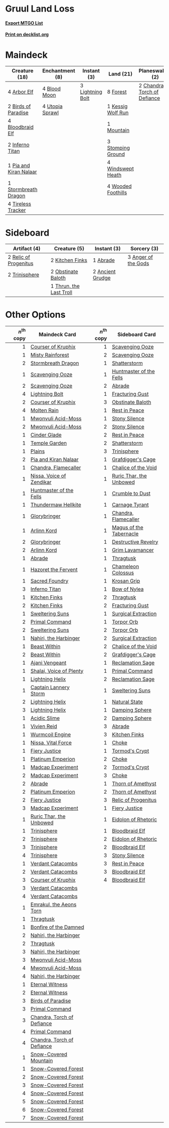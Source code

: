 # Gruul Land Loss

#### [Export MTGO List](../collection/Gruul%20Land%20Loss/Gruul%20Land%20Loss.txt)
#### [Print on decklist.org](http://decklist.org/?deckmain=4%09Arbor%20Elf%0A2%09Birds%20of%20Paradise%0A4%09Blood%20Moon%0A4%09Bloodbraid%20Elf%0A2%09Chandra,%20Torch%20of%20Defiance%0A8%09Forest%0A2%09Inferno%20Titan%0A1%09Kessig%20Wolf%20Run%0A3%09Lightning%20Bolt%0A3%09Molten%20Rain%0A1%09Mountain%0A1%09Pia%20and%20Kiran%20Nalaar%0A1%09Primal%20Command%0A3%09Stomping%20Ground%0A4%09Stone%20Rain%0A1%09Stormbreath%20Dragon%0A4%09Tireless%20Tracker%0A4%09Utopia%20Sprawl%0A4%09Windswept%20Heath%0A4%09Wooded%20Foothills&deckside=1%09Abrade%0A2%09Ancient%20Grudge%0A3%09Anger%20of%20the%20Gods%0A2%09Kitchen%20Finks%0A2%09Obstinate%20Baloth%0A2%09Relic%20of%20Progenitus%0A1%09Thrun,%20the%20Last%20Troll%0A2%09Trinisphere)
# Maindeck

|                                          Creature (18)                                          |                                     Enchantment (8)                                      |                                        Instant (3)                                        |                                          Land (21)                                          |                                           Planeswalker (2)                                            |                                        Sorcery (8)                                        |
|-------------------------------------------------------------------------------------------------|------------------------------------------------------------------------------------------|-------------------------------------------------------------------------------------------|---------------------------------------------------------------------------------------------|-------------------------------------------------------------------------------------------------------|-------------------------------------------------------------------------------------------|
|4 [Arbor Elf](http://gatherer.wizards.com/Pages/Card/Details.aspx?multiverseid=442149)           |4 [Blood Moon](http://gatherer.wizards.com/Pages/Card/Details.aspx?multiverseid=370419)   |3 [Lightning Bolt](http://gatherer.wizards.com/Pages/Card/Details.aspx?multiverseid=234704)|8 [Forest](http://gatherer.wizards.com/Pages/Card/Details.aspx?multiverseid=439605)          |2 [Chandra, Torch of Defiance](http://gatherer.wizards.com/Pages/Card/Details.aspx?multiverseid=417683)|3 [Molten Rain](http://gatherer.wizards.com/Pages/Card/Details.aspx?multiverseid=425928)   |
|2 [Birds of Paradise](http://gatherer.wizards.com/Pages/Card/Details.aspx?multiverseid=416933)   |4 [Utopia Sprawl](http://gatherer.wizards.com/Pages/Card/Details.aspx?multiverseid=442181)|                                                                                           |1 [Kessig Wolf Run](http://gatherer.wizards.com/Pages/Card/Details.aspx?multiverseid=373323) |                                                                                                       |1 [Primal Command](http://gatherer.wizards.com/Pages/Card/Details.aspx?multiverseid=425957)|
|4 [Bloodbraid Elf](http://gatherer.wizards.com/Pages/Card/Details.aspx?multiverseid=423509)      |                                                                                          |                                                                                           |1 [Mountain](http://gatherer.wizards.com/Pages/Card/Details.aspx?multiverseid=439604)        |                                                                                                       |4 [Stone Rain](http://gatherer.wizards.com/Pages/Card/Details.aspx?multiverseid=10606)     |
|2 [Inferno Titan](http://gatherer.wizards.com/Pages/Card/Details.aspx?multiverseid=446845)       |                                                                                          |                                                                                           |3 [Stomping Ground](http://gatherer.wizards.com/Pages/Card/Details.aspx?multiverseid=405110) |                                                                                                       |                                                                                           |
|1 [Pia and Kiran Nalaar](http://gatherer.wizards.com/Pages/Card/Details.aspx?multiverseid=442783)|                                                                                          |                                                                                           |4 [Windswept Heath](http://gatherer.wizards.com/Pages/Card/Details.aspx?multiverseid=405115) |                                                                                                       |                                                                                           |
|1 [Stormbreath Dragon](http://gatherer.wizards.com/Pages/Card/Details.aspx?multiverseid=373679)  |                                                                                          |                                                                                           |4 [Wooded Foothills](http://gatherer.wizards.com/Pages/Card/Details.aspx?multiverseid=405116)|                                                                                                       |                                                                                           |
|4 [Tireless Tracker](http://gatherer.wizards.com/Pages/Card/Details.aspx?multiverseid=409997)    |                                                                                          |                                                                                           |                                                                                             |                                                                                                       |                                                                                           |


# Sideboard

|                                          Artifact (4)                                          |                                           Creature (5)                                           |                                        Instant (3)                                        |                                         Sorcery (3)                                          |
|------------------------------------------------------------------------------------------------|--------------------------------------------------------------------------------------------------|-------------------------------------------------------------------------------------------|----------------------------------------------------------------------------------------------|
|2 [Relic of Progenitus](http://gatherer.wizards.com/Pages/Card/Details.aspx?multiverseid=205326)|2 [Kitchen Finks](http://gatherer.wizards.com/Pages/Card/Details.aspx?multiverseid=370458)        |1 [Abrade](http://gatherer.wizards.com/Pages/Card/Details.aspx?multiverseid=430772)        |3 [Anger of the Gods](http://gatherer.wizards.com/Pages/Card/Details.aspx?multiverseid=438682)|
|2 [Trinisphere](http://gatherer.wizards.com/Pages/Card/Details.aspx?multiverseid=425823)        |2 [Obstinate Baloth](http://gatherer.wizards.com/Pages/Card/Details.aspx?multiverseid=438745)     |2 [Ancient Grudge](http://gatherer.wizards.com/Pages/Card/Details.aspx?multiverseid=425913)|                                                                                              |
|                                                                                                |1 [Thrun, the Last Troll](http://gatherer.wizards.com/Pages/Card/Details.aspx?multiverseid=214050)|                                                                                           |                                                                                              |


# Other Options

|*n*<sup>th</sup> copy|                                            Maindeck Card                                            |*n*<sup>th</sup> copy|                                          Sideboard Card                                          |
|--------------------:|-----------------------------------------------------------------------------------------------------|--------------------:|--------------------------------------------------------------------------------------------------|
|                    1|[Courser of Kruphix](http://gatherer.wizards.com/Pages/Card/Details.aspx?multiverseid=442153)        |                    1|[Scavenging Ooze](http://gatherer.wizards.com/Pages/Card/Details.aspx?multiverseid=425959)        |
|                    1|[Misty Rainforest](http://gatherer.wizards.com/Pages/Card/Details.aspx?multiverseid=426065)          |                    2|[Scavenging Ooze](http://gatherer.wizards.com/Pages/Card/Details.aspx?multiverseid=425959)        |
|                    2|[Stormbreath Dragon](http://gatherer.wizards.com/Pages/Card/Details.aspx?multiverseid=373679)        |                    1|[Shatterstorm](http://gatherer.wizards.com/Pages/Card/Details.aspx?multiverseid=430683)           |
|                    1|[Scavenging Ooze](http://gatherer.wizards.com/Pages/Card/Details.aspx?multiverseid=425959)           |                    1|[Huntmaster of the Fells](http://gatherer.wizards.com/Pages/Card/Details.aspx?multiverseid=439333)|
|                    2|[Scavenging Ooze](http://gatherer.wizards.com/Pages/Card/Details.aspx?multiverseid=425959)           |                    2|[Abrade](http://gatherer.wizards.com/Pages/Card/Details.aspx?multiverseid=430772)                 |
|                    4|[Lightning Bolt](http://gatherer.wizards.com/Pages/Card/Details.aspx?multiverseid=234704)            |                    1|[Fracturing Gust](http://gatherer.wizards.com/Pages/Card/Details.aspx?multiverseid=386290)        |
|                    2|[Courser of Kruphix](http://gatherer.wizards.com/Pages/Card/Details.aspx?multiverseid=442153)        |                    3|[Obstinate Baloth](http://gatherer.wizards.com/Pages/Card/Details.aspx?multiverseid=438745)       |
|                    4|[Molten Rain](http://gatherer.wizards.com/Pages/Card/Details.aspx?multiverseid=425928)               |                    1|[Rest in Peace](http://gatherer.wizards.com/Pages/Card/Details.aspx?multiverseid=442021)          |
|                    1|[Mwonvuli Acid-Moss](http://gatherer.wizards.com/Pages/Card/Details.aspx?multiverseid=118888)        |                    1|[Stony Silence](http://gatherer.wizards.com/Pages/Card/Details.aspx?multiverseid=425850)          |
|                    2|[Mwonvuli Acid-Moss](http://gatherer.wizards.com/Pages/Card/Details.aspx?multiverseid=118888)        |                    2|[Stony Silence](http://gatherer.wizards.com/Pages/Card/Details.aspx?multiverseid=425850)          |
|                    1|[Cinder Glade](http://gatherer.wizards.com/Pages/Card/Details.aspx?multiverseid=405097)              |                    2|[Rest in Peace](http://gatherer.wizards.com/Pages/Card/Details.aspx?multiverseid=442021)          |
|                    1|[Temple Garden](http://gatherer.wizards.com/Pages/Card/Details.aspx?multiverseid=405112)             |                    2|[Shatterstorm](http://gatherer.wizards.com/Pages/Card/Details.aspx?multiverseid=430683)           |
|                    1|[Plains](http://gatherer.wizards.com/Pages/Card/Details.aspx?multiverseid=439601)                    |                    3|[Trinisphere](http://gatherer.wizards.com/Pages/Card/Details.aspx?multiverseid=425823)            |
|                    2|[Pia and Kiran Nalaar](http://gatherer.wizards.com/Pages/Card/Details.aspx?multiverseid=442783)      |                    1|[Grafdigger's Cage](http://gatherer.wizards.com/Pages/Card/Details.aspx?multiverseid=426046)      |
|                    1|[Chandra, Flamecaller](http://gatherer.wizards.com/Pages/Card/Details.aspx?multiverseid=407614)      |                    1|[Chalice of the Void](http://gatherer.wizards.com/Pages/Card/Details.aspx?multiverseid=370411)    |
|                    1|[Nissa, Voice of Zendikar](http://gatherer.wizards.com/Pages/Card/Details.aspx?multiverseid=417424)  |                    1|[Ruric Thar, the Unbowed](http://gatherer.wizards.com/Pages/Card/Details.aspx?multiverseid=442205)|
|                    1|[Huntmaster of the Fells](http://gatherer.wizards.com/Pages/Card/Details.aspx?multiverseid=439333)   |                    1|[Crumble to Dust](http://gatherer.wizards.com/Pages/Card/Details.aspx?multiverseid=401850)        |
|                    1|[Thundermaw Hellkite](http://gatherer.wizards.com/Pages/Card/Details.aspx?multiverseid=438715)       |                    1|[Carnage Tyrant](http://gatherer.wizards.com/Pages/Card/Details.aspx?multiverseid=435334)         |
|                    1|[Glorybringer](http://gatherer.wizards.com/Pages/Card/Details.aspx?multiverseid=426836)              |                    1|[Chandra, Flamecaller](http://gatherer.wizards.com/Pages/Card/Details.aspx?multiverseid=407614)   |
|                    1|[Arlinn Kord](http://gatherer.wizards.com/Pages/Card/Details.aspx?multiverseid=439318)               |                    1|[Magus of the Tabernacle](http://gatherer.wizards.com/Pages/Card/Details.aspx?multiverseid=130719)|
|                    2|[Glorybringer](http://gatherer.wizards.com/Pages/Card/Details.aspx?multiverseid=426836)              |                    1|[Destructive Revelry](http://gatherer.wizards.com/Pages/Card/Details.aspx?multiverseid=373351)    |
|                    2|[Arlinn Kord](http://gatherer.wizards.com/Pages/Card/Details.aspx?multiverseid=439318)               |                    1|[Grim Lavamancer](http://gatherer.wizards.com/Pages/Card/Details.aspx?multiverseid=234706)        |
|                    1|[Abrade](http://gatherer.wizards.com/Pages/Card/Details.aspx?multiverseid=430772)                    |                    1|[Thragtusk](http://gatherer.wizards.com/Pages/Card/Details.aspx?multiverseid=425968)              |
|                    1|[Hazoret the Fervent](http://gatherer.wizards.com/Pages/Card/Details.aspx?multiverseid=429886)       |                    1|[Chameleon Colossus](http://gatherer.wizards.com/Pages/Card/Details.aspx?multiverseid=373321)     |
|                    1|[Sacred Foundry](http://gatherer.wizards.com/Pages/Card/Details.aspx?multiverseid=405106)            |                    1|[Krosan Grip](http://gatherer.wizards.com/Pages/Card/Details.aspx?multiverseid=370557)            |
|                    3|[Inferno Titan](http://gatherer.wizards.com/Pages/Card/Details.aspx?multiverseid=446845)             |                    1|[Bow of Nylea](http://gatherer.wizards.com/Pages/Card/Details.aspx?multiverseid=373603)           |
|                    1|[Kitchen Finks](http://gatherer.wizards.com/Pages/Card/Details.aspx?multiverseid=370458)             |                    2|[Thragtusk](http://gatherer.wizards.com/Pages/Card/Details.aspx?multiverseid=425968)              |
|                    2|[Kitchen Finks](http://gatherer.wizards.com/Pages/Card/Details.aspx?multiverseid=370458)             |                    2|[Fracturing Gust](http://gatherer.wizards.com/Pages/Card/Details.aspx?multiverseid=386290)        |
|                    1|[Sweltering Suns](http://gatherer.wizards.com/Pages/Card/Details.aspx?multiverseid=426851)           |                    1|[Surgical Extraction](http://gatherer.wizards.com/Pages/Card/Details.aspx?multiverseid=397706)    |
|                    2|[Primal Command](http://gatherer.wizards.com/Pages/Card/Details.aspx?multiverseid=425957)            |                    1|[Torpor Orb](http://gatherer.wizards.com/Pages/Card/Details.aspx?multiverseid=233069)             |
|                    2|[Sweltering Suns](http://gatherer.wizards.com/Pages/Card/Details.aspx?multiverseid=426851)           |                    2|[Torpor Orb](http://gatherer.wizards.com/Pages/Card/Details.aspx?multiverseid=233069)             |
|                    1|[Nahiri, the Harbinger](http://gatherer.wizards.com/Pages/Card/Details.aspx?multiverseid=410012)     |                    2|[Surgical Extraction](http://gatherer.wizards.com/Pages/Card/Details.aspx?multiverseid=397706)    |
|                    1|[Beast Within](http://gatherer.wizards.com/Pages/Card/Details.aspx?multiverseid=423482)              |                    2|[Chalice of the Void](http://gatherer.wizards.com/Pages/Card/Details.aspx?multiverseid=370411)    |
|                    2|[Beast Within](http://gatherer.wizards.com/Pages/Card/Details.aspx?multiverseid=423482)              |                    2|[Grafdigger's Cage](http://gatherer.wizards.com/Pages/Card/Details.aspx?multiverseid=426046)      |
|                    1|[Ajani Vengeant](http://gatherer.wizards.com/Pages/Card/Details.aspx?multiverseid=266299)            |                    1|[Reclamation Sage](http://gatherer.wizards.com/Pages/Card/Details.aspx?multiverseid=430359)       |
|                    1|[Shalai, Voice of Plenty](http://gatherer.wizards.com/Pages/Card/Details.aspx?multiverseid=442923)   |                    1|[Primal Command](http://gatherer.wizards.com/Pages/Card/Details.aspx?multiverseid=425957)         |
|                    1|[Lightning Helix](http://gatherer.wizards.com/Pages/Card/Details.aspx?multiverseid=205361)           |                    2|[Reclamation Sage](http://gatherer.wizards.com/Pages/Card/Details.aspx?multiverseid=430359)       |
|                    1|[Captain Lannery Storm](http://gatherer.wizards.com/Pages/Card/Details.aspx?multiverseid=435290)     |                    1|[Sweltering Suns](http://gatherer.wizards.com/Pages/Card/Details.aspx?multiverseid=426851)        |
|                    2|[Lightning Helix](http://gatherer.wizards.com/Pages/Card/Details.aspx?multiverseid=205361)           |                    1|[Natural State](http://gatherer.wizards.com/Pages/Card/Details.aspx?multiverseid=407646)          |
|                    3|[Lightning Helix](http://gatherer.wizards.com/Pages/Card/Details.aspx?multiverseid=205361)           |                    1|[Damping Sphere](http://gatherer.wizards.com/Pages/Card/Details.aspx?multiverseid=443101)         |
|                    1|[Acidic Slime](http://gatherer.wizards.com/Pages/Card/Details.aspx?multiverseid=380236)              |                    2|[Damping Sphere](http://gatherer.wizards.com/Pages/Card/Details.aspx?multiverseid=443101)         |
|                    1|[Vivien Reid](http://gatherer.wizards.com/Pages/Card/Details.aspx?multiverseid=447344)               |                    3|[Abrade](http://gatherer.wizards.com/Pages/Card/Details.aspx?multiverseid=430772)                 |
|                    1|[Wurmcoil Engine](http://gatherer.wizards.com/Pages/Card/Details.aspx?multiverseid=425825)           |                    3|[Kitchen Finks](http://gatherer.wizards.com/Pages/Card/Details.aspx?multiverseid=370458)          |
|                    1|[Nissa, Vital Force](http://gatherer.wizards.com/Pages/Card/Details.aspx?multiverseid=417736)        |                    1|[Choke](http://gatherer.wizards.com/Pages/Card/Details.aspx?multiverseid=430685)                  |
|                    1|[Fiery Justice](http://gatherer.wizards.com/Pages/Card/Details.aspx?multiverseid=425989)             |                    1|[Tormod's Crypt](http://gatherer.wizards.com/Pages/Card/Details.aspx?multiverseid=389723)         |
|                    1|[Platinum Emperion](http://gatherer.wizards.com/Pages/Card/Details.aspx?multiverseid=215092)         |                    2|[Choke](http://gatherer.wizards.com/Pages/Card/Details.aspx?multiverseid=430685)                  |
|                    1|[Madcap Experiment](http://gatherer.wizards.com/Pages/Card/Details.aspx?multiverseid=417695)         |                    2|[Tormod's Crypt](http://gatherer.wizards.com/Pages/Card/Details.aspx?multiverseid=389723)         |
|                    2|[Madcap Experiment](http://gatherer.wizards.com/Pages/Card/Details.aspx?multiverseid=417695)         |                    3|[Choke](http://gatherer.wizards.com/Pages/Card/Details.aspx?multiverseid=430685)                  |
|                    2|[Abrade](http://gatherer.wizards.com/Pages/Card/Details.aspx?multiverseid=430772)                    |                    1|[Thorn of Amethyst](http://gatherer.wizards.com/Pages/Card/Details.aspx?multiverseid=140166)      |
|                    2|[Platinum Emperion](http://gatherer.wizards.com/Pages/Card/Details.aspx?multiverseid=215092)         |                    2|[Thorn of Amethyst](http://gatherer.wizards.com/Pages/Card/Details.aspx?multiverseid=140166)      |
|                    2|[Fiery Justice](http://gatherer.wizards.com/Pages/Card/Details.aspx?multiverseid=425989)             |                    3|[Relic of Progenitus](http://gatherer.wizards.com/Pages/Card/Details.aspx?multiverseid=205326)    |
|                    3|[Madcap Experiment](http://gatherer.wizards.com/Pages/Card/Details.aspx?multiverseid=417695)         |                    1|[Fiery Justice](http://gatherer.wizards.com/Pages/Card/Details.aspx?multiverseid=425989)          |
|                    1|[Ruric Thar, the Unbowed](http://gatherer.wizards.com/Pages/Card/Details.aspx?multiverseid=442205)   |                    1|[Eidolon of Rhetoric](http://gatherer.wizards.com/Pages/Card/Details.aspx?multiverseid=380409)    |
|                    1|[Trinisphere](http://gatherer.wizards.com/Pages/Card/Details.aspx?multiverseid=425823)               |                    1|[Bloodbraid Elf](http://gatherer.wizards.com/Pages/Card/Details.aspx?multiverseid=423509)         |
|                    2|[Trinisphere](http://gatherer.wizards.com/Pages/Card/Details.aspx?multiverseid=425823)               |                    2|[Eidolon of Rhetoric](http://gatherer.wizards.com/Pages/Card/Details.aspx?multiverseid=380409)    |
|                    3|[Trinisphere](http://gatherer.wizards.com/Pages/Card/Details.aspx?multiverseid=425823)               |                    2|[Bloodbraid Elf](http://gatherer.wizards.com/Pages/Card/Details.aspx?multiverseid=423509)         |
|                    4|[Trinisphere](http://gatherer.wizards.com/Pages/Card/Details.aspx?multiverseid=425823)               |                    3|[Stony Silence](http://gatherer.wizards.com/Pages/Card/Details.aspx?multiverseid=425850)          |
|                    1|[Verdant Catacombs](http://gatherer.wizards.com/Pages/Card/Details.aspx?multiverseid=426074)         |                    3|[Rest in Peace](http://gatherer.wizards.com/Pages/Card/Details.aspx?multiverseid=442021)          |
|                    2|[Verdant Catacombs](http://gatherer.wizards.com/Pages/Card/Details.aspx?multiverseid=426074)         |                    3|[Bloodbraid Elf](http://gatherer.wizards.com/Pages/Card/Details.aspx?multiverseid=423509)         |
|                    3|[Courser of Kruphix](http://gatherer.wizards.com/Pages/Card/Details.aspx?multiverseid=442153)        |                    4|[Bloodbraid Elf](http://gatherer.wizards.com/Pages/Card/Details.aspx?multiverseid=423509)         |
|                    3|[Verdant Catacombs](http://gatherer.wizards.com/Pages/Card/Details.aspx?multiverseid=426074)         |                     |                                                                                                  |
|                    4|[Verdant Catacombs](http://gatherer.wizards.com/Pages/Card/Details.aspx?multiverseid=426074)         |                     |                                                                                                  |
|                    1|[Emrakul, the Aeons Torn](http://gatherer.wizards.com/Pages/Card/Details.aspx?multiverseid=397905)   |                     |                                                                                                  |
|                    1|[Thragtusk](http://gatherer.wizards.com/Pages/Card/Details.aspx?multiverseid=425968)                 |                     |                                                                                                  |
|                    1|[Bonfire of the Damned](http://gatherer.wizards.com/Pages/Card/Details.aspx?multiverseid=425916)     |                     |                                                                                                  |
|                    2|[Nahiri, the Harbinger](http://gatherer.wizards.com/Pages/Card/Details.aspx?multiverseid=410012)     |                     |                                                                                                  |
|                    2|[Thragtusk](http://gatherer.wizards.com/Pages/Card/Details.aspx?multiverseid=425968)                 |                     |                                                                                                  |
|                    3|[Nahiri, the Harbinger](http://gatherer.wizards.com/Pages/Card/Details.aspx?multiverseid=410012)     |                     |                                                                                                  |
|                    3|[Mwonvuli Acid-Moss](http://gatherer.wizards.com/Pages/Card/Details.aspx?multiverseid=118888)        |                     |                                                                                                  |
|                    4|[Mwonvuli Acid-Moss](http://gatherer.wizards.com/Pages/Card/Details.aspx?multiverseid=118888)        |                     |                                                                                                  |
|                    4|[Nahiri, the Harbinger](http://gatherer.wizards.com/Pages/Card/Details.aspx?multiverseid=410012)     |                     |                                                                                                  |
|                    1|[Eternal Witness](http://gatherer.wizards.com/Pages/Card/Details.aspx?multiverseid=370427)           |                     |                                                                                                  |
|                    2|[Eternal Witness](http://gatherer.wizards.com/Pages/Card/Details.aspx?multiverseid=370427)           |                     |                                                                                                  |
|                    3|[Birds of Paradise](http://gatherer.wizards.com/Pages/Card/Details.aspx?multiverseid=416933)         |                     |                                                                                                  |
|                    3|[Primal Command](http://gatherer.wizards.com/Pages/Card/Details.aspx?multiverseid=425957)            |                     |                                                                                                  |
|                    3|[Chandra, Torch of Defiance](http://gatherer.wizards.com/Pages/Card/Details.aspx?multiverseid=417683)|                     |                                                                                                  |
|                    4|[Primal Command](http://gatherer.wizards.com/Pages/Card/Details.aspx?multiverseid=425957)            |                     |                                                                                                  |
|                    4|[Chandra, Torch of Defiance](http://gatherer.wizards.com/Pages/Card/Details.aspx?multiverseid=417683)|                     |                                                                                                  |
|                    1|[Snow-Covered Mountain](http://gatherer.wizards.com/Pages/Card/Details.aspx?multiverseid=184814)     |                     |                                                                                                  |
|                    1|[Snow-Covered Forest](http://gatherer.wizards.com/Pages/Card/Details.aspx?multiverseid=184812)       |                     |                                                                                                  |
|                    2|[Snow-Covered Forest](http://gatherer.wizards.com/Pages/Card/Details.aspx?multiverseid=184812)       |                     |                                                                                                  |
|                    3|[Snow-Covered Forest](http://gatherer.wizards.com/Pages/Card/Details.aspx?multiverseid=184812)       |                     |                                                                                                  |
|                    4|[Snow-Covered Forest](http://gatherer.wizards.com/Pages/Card/Details.aspx?multiverseid=184812)       |                     |                                                                                                  |
|                    5|[Snow-Covered Forest](http://gatherer.wizards.com/Pages/Card/Details.aspx?multiverseid=184812)       |                     |                                                                                                  |
|                    6|[Snow-Covered Forest](http://gatherer.wizards.com/Pages/Card/Details.aspx?multiverseid=184812)       |                     |                                                                                                  |
|                    7|[Snow-Covered Forest](http://gatherer.wizards.com/Pages/Card/Details.aspx?multiverseid=184812)       |                     |                                                                                                  |

